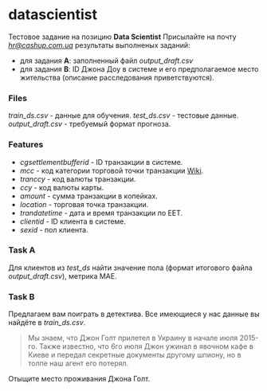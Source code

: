 # datascientist

Тестовое задание на позицию **Data Scientist**
Присылайте на почту *hr@cashup.com.ua* результаты выполненых заданий:
- для задания **А**: заполненный файл *output_draft.csv*
- для задания **B**: ID Джона Доу в системе и его предполагаемое место жительства (описание расследования приветствуются).

### Files

*train_ds.csv* - данные для обучения.
*test_ds.csv* - тестовые данные.
*output_draft.csv* - требуемый формат прогноза.

### Features

- *cgsettlementbufferid* - ID транзакции в системе.
- *mcc* - код категории торговой точки транзакции [Wiki](https://ru.wikipedia.org/wiki/Merchant_Category_Code).
- *tranccy* - код валюты транзакции.
- *ccy* - код валюты карты.
- *amount* - сумма транзакции в копейках.
- *location* - торговая точка транзакции.
- *trandatetime* - дата и время транзакции по ЕЕТ.
- *clientid* - ID клиента в системе.
- *sexid* - пол клиента.

### Task A

Для клиентов из *test_ds* найти значение пола (формат итогового файла *output_draft.csv*), метрика MAE.

### Task B

Предлагаем вам поиграть в детектива. Все имеющиеся у нас данные вы найдёте в *train_ds.csv*.

> Мы знаем, что Джон Голт прилетел в Украину в начале июля 2015-го.
> Также известно, что 6го июля Джон ужинал в явочном кафе в Киеве и передал секретные документы другому шпиону, но в толпе наш агент его потерял.

Отыщите место проживания Джона Голт.

